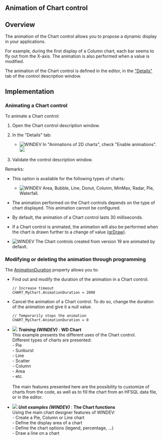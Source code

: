 


## Animation of Chart control
			



<a name="NOTE1"></a>
<a name="NOTE1_1"></a>


## Overview
<a name="overview_ELTTEXTE000181"></a>
The animation of the Chart control allows you to propose a dynamic display in your applications. 

For example, during the first display of a Column chart, each bar seems to fly out from the X-axis. The animation is also performed when a value is modified. 

The animation of the Chart control is defined in the editor, in the ["Details"](../WDChamp/3042080.md) tab of the control description window. 


<a name="NOTE2"></a>
<a name="NOTE2_1"></a>


## Implementation
<a name="implementation_ELTTEXTE000205"></a>


### Animating a Chart control
<a name="animating_chart_control_ELTPARAGRAPHE000042"></a>

To animate a Chart control: 

1. Open the Chart control description window.

2. In the "Details" tab: 

	- ![WINDEV](https://doc.pcsoft.fr/ext/images/us/WD.png) In "Animations of 2D charts", check "Enable animations". <br>![](https://doc.pcsoft.fr/en-US/images/image.awp?langid=3&name=Graphe_Animation_WD%20-%20HC%20N%B0001.gif)





3. Validate the control description window. 




Remarks: 

- This option is available for the following types of charts: 

	- ![WINDEV](https://doc.pcsoft.fr/ext/images/us/WD.png) Area, Bubble, Line, Donut, Column, MinMax, Radar, Pie, Waterfall. 




- The animation performed on the Chart controls depends on the type of chart displayed. This animation cannot be configured. 

- By default, the animation of a Chart control lasts 30 milliseconds. 

- If a Chart control is animated, the animation will also be performed when the chart is drawn further to a change of value ([grDraw](../WDLang3/3042026.md)).  

- ![WINDEV](https://doc.pcsoft.fr/ext/images/us/WD.png) The Chart controls created from version 19 are animated by default. 



<a name="NOTE2_2"></a>


### Modifying or deleting the animation through programming
<a name="modifying_deleting_the_animation_through_programming_ELTPARAGRAPHE000120"></a>

The [AnimationDuration](../Proprietes/1000021069.md) property allows you to: 

- Find out and modify the duration of the animation in a Chart control. 
	
	```wl
	// Increase timeout
	CHART_MyChart.AnimationDuration = 2000
	```


- Cancel the animation of a Chart control. To do so, change the duration of the animation and give it a null value. 
	
	```wl
	// Temporarily stops the animation
	CHART_MyChart.AnimationDuration = 0
	```






- ![](https://doc.pcsoft.fr/en-US/images/image.awp?langid=3&name=WDChart.gif) ***Training (WINDEV)*** : **WD Chart** <br>This example presents the different uses of the Chart control.<br>Different types of charts are presented: <br>- Pie<br>- Sunburst<br>- Line<br>- Scatter<br>- Column<br>- Area<br>- etc.<br><br>The main features presented here are the possibility to customize of charts from the code, as well as to fill the chart from an HFSQL data file, or in the editor.
- ![](https://doc.pcsoft.fr/en-US/images/image.awp?langid=3&name=TheChartfunctions.gif) ***Unit examples (WINDEV)*** : **The Chart functions** <br>Using the main chart designer features of WINDEV:<br>- Create a Pie, Column or Line chart<br>- Define the display area of a chart<br>- Define the chart options (legend, percentage, ...)<br>- Draw a line on a chart


